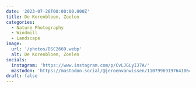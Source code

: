 ```yaml
---
date: '2023-07-26T00:00:00.000Z'
title: De Korenbloem, Zoelen
categories:
  - Nature Photography
  - Windmill
  - Landscape
image:
  url: '/photos/DSC2669.webp'
  alt: De Korenbloem, Zoelen
socials:
  instagram: 'https://www.instagram.com/p/CvLJGLyIJ7A/'
  mastodon: 'https://mastodon.social/@jeroenvanwissen/110799691976410640'
draft: false
---
```


